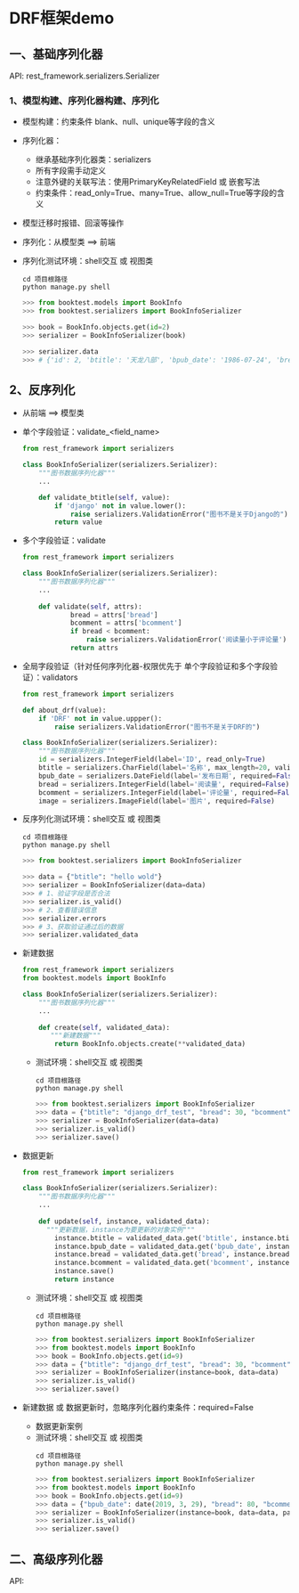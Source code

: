 # DRF框架demo 

## 一、基础序列化器  
API: rest_framework.serializers.Serializer
### 1、模型构建、序列化器构建、序列化
- 模型构建：约束条件 blank、null、unique等字段的含义  
- 序列化器：  
    - 继承基础序列化器类：serializers  
    - 所有字段需手动定义  
    - 注意外键的关联写法：使用PrimaryKeyRelatedField 或 嵌套写法  
    - 约束条件：read_only=True、many=True、allow_null=True等字段的含义  

- 模型迁移时报错、回滚等操作  
- 序列化：从模型类 ==> 前端  

- 序列化测试环境：shell交互 或 视图类
    ```shell
    cd 项目根路径
    python manage.py shell
    ```  
    ```python
    >>> from booktest.models import BookInfo
    >>> from booktest.serializers import BookInfoSerializer
    
    >>> book = BookInfo.objects.get(id=2)
    >>> serializer = BookInfoSerializer(book)
    
    >>> serializer.data
    >>> # {'id': 2, 'btitle': '天龙八部', 'bpub_date': '1986-07-24', 'bread': 36, 'bcomment': 40, 'image': None}
     ```       

## 2、反序列化
- 从前端 ==> 模型类

- 单个字段验证：validate_<field_name>
    ```python
    from rest_framework import serializers
  
    class BookInfoSerializer(serializers.Serializer):
        """图书数据序列化器"""
        ...
    
        def validate_btitle(self, value):
            if 'django' not in value.lower():
                raise serializers.ValidationError("图书不是关于Django的")
            return value
    ```

- 多个字段验证：validate
    ```python
    from rest_framework import serializers
  
    class BookInfoSerializer(serializers.Serializer):
        """图书数据序列化器"""
        ...
      
        def validate(self, attrs):
                bread = attrs['bread']
                bcomment = attrs['bcomment']
                if bread < bcomment:
                    raise serializers.ValidationError('阅读量小于评论量')
                return attrs
    ```


- 全局字段验证（针对任何序列化器-权限优先于 单个字段验证和多个字段验证）：validators
    ```python
    from rest_framework import serializers
  
    def about_drf(value):
        if 'DRF' not in value.uppper():
            raise serializers.ValidationError("图书不是关于DRF的")
    
    class BookInfoSerializer(serializers.Serializer):
        """图书数据序列化器"""
        id = serializers.IntegerField(label='ID', read_only=True)
        btitle = serializers.CharField(label='名称', max_length=20, validators=[about_drf])
        bpub_date = serializers.DateField(label='发布日期', required=False)
        bread = serializers.IntegerField(label='阅读量', required=False)
        bcomment = serializers.IntegerField(label='评论量', required=False)
        image = serializers.ImageField(label='图片', required=False)
    ```

- 反序列化测试环境：shell交互 或 视图类
    ```shell
    cd 项目根路径
    python manage.py shell
    ```
    ```python
    >>> from booktest.serializers import BookInfoSerializer
    
    >>> data = {"btitle": "hello wold"}
    >>> serializer = BookInfoSerializer(data=data)
    >>> # 1、验证字段是否合法
    >>> serializer.is_valid()  
    >>> # 2、查看错误信息
    >>> serializer.errors
    >>> # 3、获取验证通过后的数据
    >>> serializer.validated_data
  
    ```
    
-  新建数据
    ```python
    from rest_framework import serializers
    from booktest.models import BookInfo

    class BookInfoSerializer(serializers.Serializer):
        """图书数据序列化器"""
        ...
     
        def create(self, validated_data):
           """新建数据"""
            return BookInfo.objects.create(**validated_data)
    ```
    
    - 测试环境：shell交互 或 视图类
        ```shell
        cd 项目根路径
        python manage.py shell
        ```
        ```python
        >>> from booktest.serializers import BookInfoSerializer
        >>> data = {"btitle": "django_drf_test", "bread": 30, "bcomment": 20}
        >>> serializer = BookInfoSerializer(data=data)
        >>> serializer.is_valid()
        >>> serializer.save()
    
- 数据更新
    ```python
    from rest_framework import serializers

    class BookInfoSerializer(serializers.Serializer):
        """图书数据序列化器"""
        ...
      
        def update(self, instance, validated_data):
          """更新数据，instance为要更新的对象实例"""
            instance.btitle = validated_data.get('btitle', instance.btitle)
            instance.bpub_date = validated_data.get('bpub_date', instance.bpub_date)
            instance.bread = validated_data.get('bread', instance.bread)
            instance.bcomment = validated_data.get('bcomment', instance.bcomment)
            instance.save()
            return instance
    ```
    - 测试环境：shell交互 或 视图类
        ```shell
        cd 项目根路径
        python manage.py shell
        ```
        ```python
        >>> from booktest.serializers import BookInfoSerializer
        >>> from booktest.models import BookInfo
        >>> book = BookInfo.objects.get(id=9)
        >>> data = {"btitle": "django_drf_test", "bread": 30, "bcomment": 20}
        >>> serializer = BookInfoSerializer(instance=book, data=data)
        >>> serializer.is_valid()
        >>> serializer.save()
        ```

- 新建数据 或 数据更新时，忽略序列化器约束条件：required=False
    - 数据更新案例
    - 测试环境：shell交互 或 视图类
        ```shell
        cd 项目根路径
        python manage.py shell
        ```
        ```python
        >>> from booktest.serializers import BookInfoSerializer
        >>> from booktest.models import BookInfo
        >>> book = BookInfo.objects.get(id=9)
        >>> data = {"bpub_date": date(2019, 3, 29), "bread": 80, "bcomment": 8}
        >>> serializer = BookInfoSerializer(instance=book, data=data, partial=True)
        >>> serializer.is_valid()
        >>> serializer.save()
        ```
        
## 二、高级序列化器  
API: 